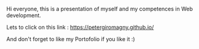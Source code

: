 Hi everyone, this is a presentation of myself and my competences in Web development.

Lets to click on this link : https://petergiromagny.github.io/

And don't forget to like my Portofolio if you like it :)
